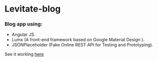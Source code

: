 # Levitate-blog

### Blog app using: 

- Angular JS. 
- Lumx (A front-end framework based on Google Material Design ).
- JSONPlaceholder (Fake Online REST API for Testing and Prototyping).

See it working [here](https://luisf11.github.io/Levitate-blog/home)
